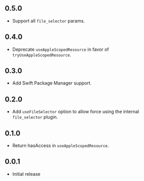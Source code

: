 ## 0.5.0

- Support all `file_selector` params.

## 0.4.0

- Deprecate `useAppleScopedResource` in favor of `tryUseAppleScopedResource`.

## 0.3.0

- Add Swift Package Manager support.

## 0.2.0

- Add `useFileSelector` option to allow force using the internal `file_selector` plugin.

## 0.1.0

- Return hasAccess in `useAppleScopedResource`.

## 0.0.1

- Initial release
